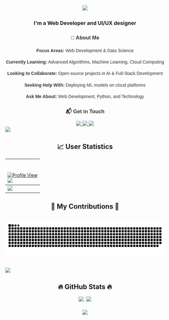 <h1 align="center">
    <img src="https://readme-typing-svg.herokuapp.com/?font=Righteous&size=35&center=true&vCenter=true&width=500&height=70&duration=4000&lines=Hi+There!+👋;+I'm+Nguyen+Phong!;" />
</h1>

<h3 align="center">I'm a Web Developer and UI/UX designer</h3>

<div style="font-family: Arial, sans-serif; line-height: 1.6; color: #333; text-align: center;">
    <h3>🌟 About Me</h3>
    <p><strong>Focus Areas:</strong> Web Development & Data Science</p>
    <p><strong>Currently Learning:</strong> Advanced Algorithms, Machine Learning, Cloud Computing</p>
    <p><strong>Looking to Collaborate:</strong> Open-source projects in AI & Full-Stack Development</p>
    <p><strong>Seeking Help With:</strong> Deploying ML models on cloud platforms</p>
    <p><strong>Ask Me About:</strong> Web Development, Python, and Technology</p>
    <h3>📬 Get in Touch</h3>
</div>



<div align="center"> 
  <a href="mailto:jencodoo@gmail.com">
    <img src="https://img.shields.io/badge/Gmail-333333?style=for-the-badge&logo=gmail&logoColor=red" />
  </a>
  <a href="https://www.linkedin.com/in/jencodoo2402/" target="_blank">
    <img src="https://img.shields.io/badge/LinkedIn-0077B5?style=for-the-badge&logo=linkedin&logoColor=white" target="_blank" />
  </a>
  <a href="https://jencodoo.github.io/profile_jen/" target="_blank">
     <img src="https://img.shields.io/badge/Portfolio-FF5722?style=for-the-badge&logo=todoist&logoColor=white" target="_blank" /> 
  </a>
</div>


<img src="https://user-images.githubusercontent.com/73097560/115834477-dbab4500-a447-11eb-908a-139a6edaec5c.gif">

<h2 align="center">📈 User Statistics </h2>

<table align="center">
  <tbody>
    <tr>
      <td>
        <div style="margin-left: auto; margin-right: 0; text-align: center; width: fit-content; margin-top: 20px;">
          <a href="#" style="display: inline-block; margin-top: 20px;">
            <img src="https://komarev.com/ghpvc/?username=jencodoo&style=for-the-badge&color=000000" 
                 alt="Profile View" 
                 style="width: 200px; height: auto;">
          </a>
        </div>
        <a href="https://github-readme-streak-stats.herokuapp.com/?user=jencodoo">
          <img width="705" 
               src="https://github-readme-streak-stats.herokuapp.com/?user=jencodoo&bg_color=000000&title_color=fff&text_color=fff&theme=dark&hide_border=true">
        </a>
      </td>
    </tr>
  </tbody>
  <tbody>
    <tr>
      <td>
        <a href="https://github-profile-summary-cards.vercel.app/api/cards/profile-details?username=jencodoo">
          <img width="715" 
               src="https://github-profile-summary-cards.vercel.app/api/cards/profile-details?username=jencodoo&theme=github_dark"/>
        </a>
      </td>
    </tr>
  </tbody>
</table>



<div align="center">
  <h2>🐍 My Contributions 🐍</h2>
  <br>
  <img alt="snake eating my contributions" src="https://raw.githubusercontent.com/salesp07/salesp07/output/github-contribution-grid-snake.svg" />
  <br/><br/><br/>
</div>

<img src="https://user-images.githubusercontent.com/73097560/115834477-dbab4500-a447-11eb-908a-139a6edaec5c.gif">
<h2 align="center">🔥 GitHub Stats 🔥</h2>

<p align="center">
  <a href=""><img src="https://github-readme-stats.vercel.app/api/top-langs/?username=jencodoo&layout=compact&langs_count=10"/></a>&nbsp
  <a href=""><img src="https://github-readme-stats.vercel.app/api?username=jencodoo&count_private=true&show_icons=true"/></a>
</p>



<h3 align="center">
    <img src="https://readme-typing-svg.herokuapp.com/?font=Righteous&size=25&center=true&vCenter=true&width=500&height=70&duration=4000&lines=Thanks+for+visiting!+✌️;+Shoot+me+a+message+on+Linkedin!;I'm+always+down+to+collab+:)">
</h3>
